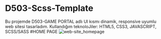 # D503-Scss-Template
 Bu projemde D503-GAME PORTAL adlı UI kısmı dinamik, responsive uyumlu web sitesi tasarladım.
 Kullandığım teknoloJiler: HTML5, CSS3, JAVASCRIPT, SCSS/SASS
#HOME PAGE
![web-site_homepage](https://github.com/sadrettingoren/D503-Scss-Template/assets/102412396/1935da54-c051-4d48-bb83-63b8ac2c0b74)
